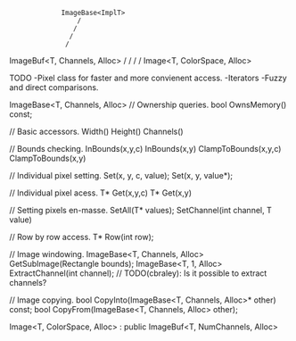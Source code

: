                  ImageBase<ImplT>
                     /
                    /
                   /
                  /
   ImageBuf<T, Channels, Alloc>
                 /
                /
               /
              /
    Image<T, ColorSpace, Alloc>


TODO
  -Pixel class for faster and more convienent access.
  -Iterators
  -Fuzzy and direct comparisons.


ImageBase<T, Channels, Alloc>
  // Ownership queries.
  bool OwnsMemory() const;

  // Basic accessors.
  Width()
  Height()
  Channels()

  // Bounds checking.
  InBounds(x,y,c)
  InBounds(x,y)
  ClampToBounds(x,y,c)
  ClampToBounds(x,y)

  // Individual pixel setting.
  Set(x, y, c, value);
  Set(x, y, value*);

  // Individual pixel acess.
  T* Get(x,y,c)
  T* Get(x,y)

  // Setting pixels en-masse.
  SetAll(T* values);
  SetChannel(int channel, T value)

  // Row by row access.
  T* Row(int row);

  // Image windowing.
  ImageBase<T, Channels, Alloc> GetSubImage(Rectangle bounds);
  ImageBase<T, 1, Alloc> ExtractChannel(int channel);
  // TODO(cbraley): Is it possible to extract channels?

  // Image copying.
  bool CopyInto(ImageBase<T, Channels, Alloc>* other) const;
  bool CopyFrom(ImageBase<T, Channels, Alloc> other);


Image<T, ColorSpace, Alloc> : public ImageBuf<T, NumChannels, Alloc>
  
  















